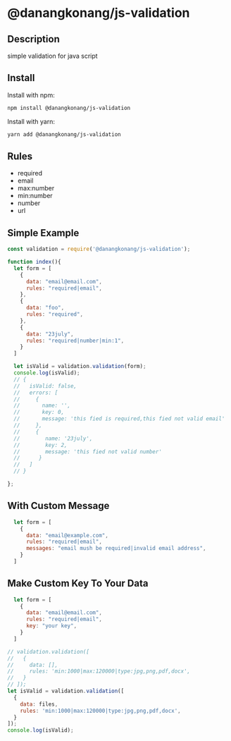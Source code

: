 # @danangkonang/js-validation

## Description

simple validation for java script

## Install

Install with npm:

```bash
npm install @danangkonang/js-validation
```

Install with yarn:

```bash
yarn add @danangkonang/js-validation
```

## Rules
- required
- email
- max:number
- min:number
- number
- url

## Simple Example
```js
const validation = require('@danangkonang/js-validation');

function index(){
  let form = [
    {
      data: "email@email.com",
      rules: "required|email",
    },
    {
      data: "foo",
      rules: "required",
    },
    {
      data: "23july",
      rules: "required|number|min:1",
    }
  ]

  let isValid = validation.validation(form);
  console.log(isValid);
  // {
  //   isValid: false,
  //   errors: [
  //     {
  //       name: '',
  //       key: 0,
  //       message: 'this fied is required,this fied not valid email'
  //     },
  //     {
  //        name: '23july',
  //        key: 2,
  //        message: 'this fied not valid number'
  //      }
  //   ]
  // }

};
```

## With Custom Message

```js
  let form = [
    {
      data: "email@example.com",
      rules: "required|email",
      messages: "email mush be required|invalid email address",
    }
  ]
```

## Make Custom Key To Your Data

```js
  let form = [
    {
      data: "email@email.com",
      rules: "required|email",
      key: "your key",
    }
  ]
```

```js
// validation.validation([
//   {
//     data: [],
//     rules: 'min:1000|max:120000|type:jpg,png,pdf,docx',
//   }
// ]);
let isValid = validation.validation([
  {
    data: files,
    rules: 'min:1000|max:120000|type:jpg,png,pdf,docx',
  }
]);
console.log(isValid);
```
